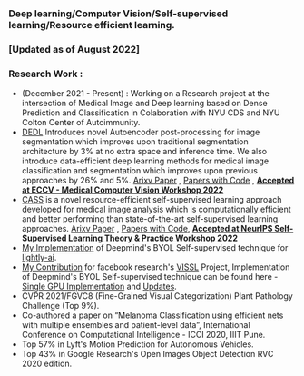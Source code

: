### Deep learning/Computer Vision/Self-supervised learning/Resource efficient learning.
### [Updated as of August 2022]
### Research Work :
- (December 2021 - Present) : Working on a Research project at the intersection of Medical Image and Deep learning based on Dense Prediction and Classification in Colaboration with NYU CDS and NYU Colton Center of Autoimmunity.
- [DEDL](https://github.com/pranavsinghps1/dedl)  Introduces novel Autoencoder post-processing for image segmentation which improves upon traditional segmentation architecture by 3% at no extra space and inference time. We also introduce data-efficient deep learning methods for medical image classification and segmentation which improves upon previous approaches by 26% and 5%. [Arixv Paper](https://arxiv.org/abs/2207.06489) , [Papers with Code](https://paperswithcode.com/paper/a-data-efficient-deep-learning-framework-for) , **[Accepted at ECCV - Medical Computer Vision Workshop 2022](https://mcv-workshop.github.io/)**
- [CASS](https://github.com/pranavsinghps1/CASS) is a novel resource-efficient self-supervised learning approach developed for medical image analysis which is computationally efficient and better performing than state-of-the-art self-supervised learning approaches. [Arixv Paper](https://arxiv.org/abs/2206.04170v3) , [Papers with Code](https://paperswithcode.com/paper/cass-cross-architectural-self-supervision-for), **[Accepted at NeurIPS Self-Supervised Learning Theory & Practice Workshop 2022](https://nips.cc/virtual/2022/workshop/49991)**
- [My Implementation](https://github.com/lightly-ai/lightly/releases/tag/1.1.8) of Deepmind's BYOL Self-supervised technique for [lightly-ai](https://github.com/lightly-ai/lightly).
- [My Contribution](https://github.com/facebookresearch/vissl/pull/454) for facebook research's [VISSL](https://github.com/facebookresearch/vissl) Project, Implementation of Deepmind's BYOL Self-supervised technique can be found here - [Single GPU Implementation](https://github.com/iseessel/vissl/pull/1) and [Updates](https://github.com/iseessel/vissl/pull/2).
- CVPR 2021/FGVC8 (Fine-Grained Visual Categorization) Plant Pathology Challenge (Top 9%).
- Co-authored a paper on “Melanoma Classification using efficient nets with multiple ensembles and patient-level data”, International Conference on Computational Intelligence - ICCI 2020, IIIT Pune.
- Top 57% in Lyft's Motion Prediction for Autonomous Vehicles.
- Top 43% in Google Research's Open Images Object Detection RVC 2020 edition.





<!--
**pranavsinghps1/pranavsinghps1** is a ✨ _special_ ✨ repository because its `README.md` (this file) appears on your GitHub profile.

Here are some ideas to get you started:

- 🔭 I’m currently working on ...
- 🌱 I’m currently learning ...
- 👯 I’m looking to collaborate on ...
- 🤔 I’m looking for help with ...
- 💬 Ask me about ...
- 📫 How to reach me: ...
- 😄 Pronouns: ...
- ⚡ Fun fact: ...
[![Pranav's GitHub stats](https://github-readme-stats.vercel.app/api?username=pranavsinghps1&theme=dark&count_private=true)](https://github.com/anuraghazra/github-readme-stats)
[![Top Langs](https://github-readme-stats.vercel.app/api/top-langs/?username=pranavsinghps1&layout=compact&theme=dark&count_private=true&hide=javascript,html,css)](https://github.com/anuraghazra/github-readme-stats)
-->



